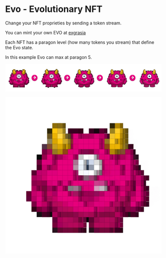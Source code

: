 # Evo - Evolutionary NFT

Change your NFT proprieties by sending a token stream.

You can mint your own EVO at [exgrasia](https://github.com/nalinbhardwaj/exgrasia)


Each NFT has a paragon level (how many tokens you stream) that define the Evo state.

In this example Evo can max at paragon 5.

![](art/evo.png)



![](art/evo.gif)


